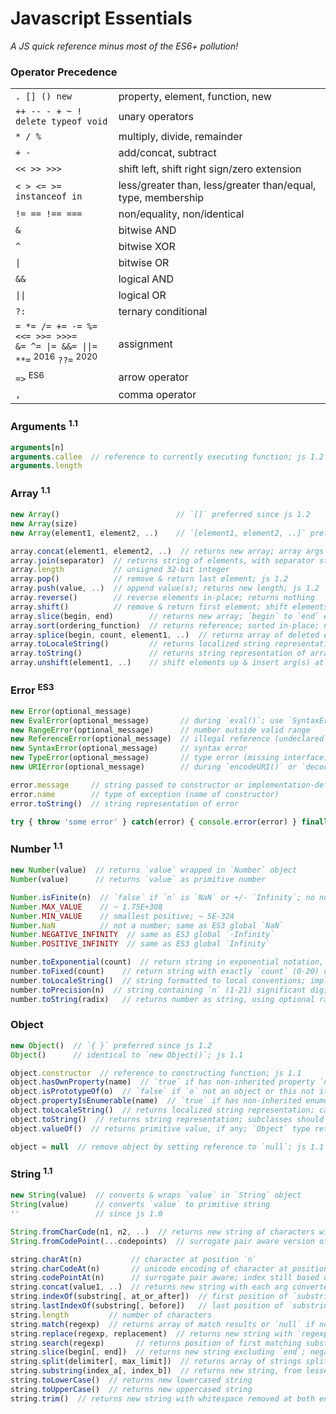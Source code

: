 Javascript Essentials
=====================

_A JS quick reference minus most of the ES6+ pollution!_


### Operator Precedence

|                     |                                  |
|---------------------|----------------------------------|
| `. [] () new`       | property, element, function, new
| `++ -- - + ~ !`<br />`delete typeof void` | unary operators
| `* / %`             | multiply, divide, remainder
| `+ -`               | add/concat, subtract
| `<< >> >>>`         | shift left, shift right sign/zero extension
| `< > <= >= instanceof in` | less/greater than, less/greater than/equal, type, membership
| `!= == !== ===`     | non/equality, non/identical
| `&`                 | bitwise AND
| `^`                 | bitwise XOR
| `\|`                | bitwise OR
| `&&`                | logical AND
| `\|\|`              | logical OR
| `?:`                | ternary conditional
| `= *= /= += -= %=`<br />`<<= >>= >>>=`<br />`&= ^= \|= &&= \|\|=`<br />`**=` <sup>2016</sup> `??=` <sup>2020</sup> | assignment
| `=>` <sup>ES6</sup> | arrow operator
| `,`                 | comma operator


### Arguments <sup>1.1</sup>

```js
arguments[n]
arguments.callee  // reference to currently executing function; js 1.2
arguments.length
```


### Array <sup>1.1</sup>

```js
new Array()                          // `[]` preferred since js 1.2
new Array(size)
new Array(element1, element2, ..)    // `[element1, element2, ..]` preferred since js 1.2

array.concat(element1, element2, ..)  // returns new array; array args deconstructed; js 1.2
array.join(separator)  // returns string of elements, with separator string between each
array.length           // unsigned 32-bit integer
array.pop()            // remove & return last element; js 1.2
array.push(value, ..)  // append value(s); returns new length; js 1.2
array.reverse()        // reverse elements in-place; returns nothing
array.shift()          // remove & return first element; shift elements down; decrement length; js 1.2
array.slice(begin, end)        // returns new array; `begin` to `end` exclusive; js 1.2
array.sort(ordering_function)  // returns reference; sorted in-place; numbers converted to strings; no time/space guarantees
array.splice(begin, count, element1, ..)  // returns array of deleted elements; deletes `count` then inserts args; js 1.2
array.toLocaleString()         // returns localized string representation of array; ES1
array.toString()               // returns string representation of array
array.unshift(element1, ..)    // shift elements up & insert arg(s) at beginning of array; js 1.2
```


### Error <sup>ES3</sup>

```js
new Error(optional_message)
new EvalError(optional_message)       // during `eval()`; use `SyntaxError` instead
new RangeError(optional_message)      // number outside valid range
new ReferenceError(optional_message)  // illegal reference (undeclared variable)
new SyntaxError(optional_message)     // syntax error
new TypeError(optional_message)       // type error (missing interface)
new URIError(optional_message)        // during `encodeURI()` or `decodeURI()`

error.message     // string passed to constructor or implementation-defined default string
error.name        // type of exception (name of constructor)
error.toString()  // string representation of error

try { throw 'some error' } catch(error) { console.error(error) } finally { console.log('run regardless') }
```


### Number <sup>1.1</sup>

```js
new Number(value)  // returns `value` wrapped in `Number` object
Number(value)      // returns `value` as primitive number

Number.isFinite(n)  // `false` if `n` is `NaN` or +/- `Infinity`; no numeric conversion, unlike global `isFinite()`; ES6
Number.MAX_VALUE    // ~ 1.75E+308
Number.MIN_VALUE    // smallest positive; ~ 5E-324
Number.NaN          // not a number; same as ES3 global `NaN`
Number.NEGATIVE_INFINITY  // same as ES3 global `-Infinity`
Number.POSITIVE_INFINITY  // same as ES3 global `Infinity`

number.toExponential(count)  // return string in exponential notation, with `count` (0-20) digits after decimal; rounded or zero-padded; ES3
number.toFixed(count)    // return string with exactly `count` (0-20) digits after decimal; rounded or zero-padded; ES3
number.toLocaleString()  // string formatted to local conventions; implementation-dependent; ES3
number.toPrecision(n)  // string containing `n` (1-21) significant digits; fixed-point notation if possible; rounded or zero-padded; ES3
number.toString(radix)   // returns number as string, using optional radix (2-36); default base 10
```


### Object

```js
new Object()  // `{ }` preferred since js 1.2
Object()      // identical to `new Object()`; js 1.1

object.constructor  // reference to constructing function; js 1.1
object.hasOwnProperty(name)  // `true` if has non-inherited property `name`; ES3
object.isPrototypeOf(o)  // `false` if `o` not an object or this not its prototype; ES3
object.propertyIsEnumerable(name)  // `true` if has non-inherited enumerable property `name`; ES3
object.toLocaleString()  // returns localized string representation; calls `.toString()` by default; ES3
object.toString()  // returns string representation; subclasses should override; generic implementation from `Object` since js 1.1
object.valueOf()  // returns primitive value, if any; `Object` type returns self; js 1.1

object = null  // remove object by setting reference to `null`; js 1.1
```


### String <sup>1.1</sup>

```js
new String(value)  // converts & wraps `value` in `String` object
String(value)      // converts `value` to primitive string
''                 // since js 1.0

String.fromCharCode(n1, n2, ..)  // returns new string of characters with encodings specified by args; js 1.2
String.fromCodePoint(...codepoints)  // surrogate pair aware version of `fromCharCode`; ES6

string.charAt(n)           // character at position `n`
string.charCodeAt(n)       // unicode encoding of character at position `n`; js 1.2
string.codePointAt(n)      // surrogate pair aware; index still based on 16-bit code units; ES6
string.concat(value1, ..)  // returns new string with each arg converted & concatenated; js 1.2
string.indexOf(substring[, at_or_after])  // first position of `substring`; `-1` if not found
string.lastIndexOf(substring[, before])   // last position of `substring`; `-1` if not found
string.length         // number of characters
string.match(regexp)  // returns array of match results or `null` if none; js 1.2
string.replace(regexp, replacement)  // returns new string with `regexp` matches replaced with `replacement`; js 1.2
string.search(regexp)       // returns position of first matching substring, or `-1` if not found; js 1.2
string.slice(begin[, end])  // returns new string excluding `end`; negative positions from end of string; js 1.2
string.split(delimiter[, max_limit])  // returns array of strings split on `delimiter` (string or regexp); js 1.1
string.substring(index_a[, index_b])  // returns new string, from lesser to greater (exclusive) of both args
string.toLowerCase()  // returns new lowercased string
string.toUpperCase()  // returns new uppercased string
string.trim()  // returns new string with whitespace removed at both ends; ES5
```
